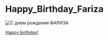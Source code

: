 # Happy_Birthday_Fariza

![С днем рождения ФАРИЗА](6.jpg)

[Happy birthday!](https://zafarhamidov.github.io/Happy_Birthday_Fariza/)
